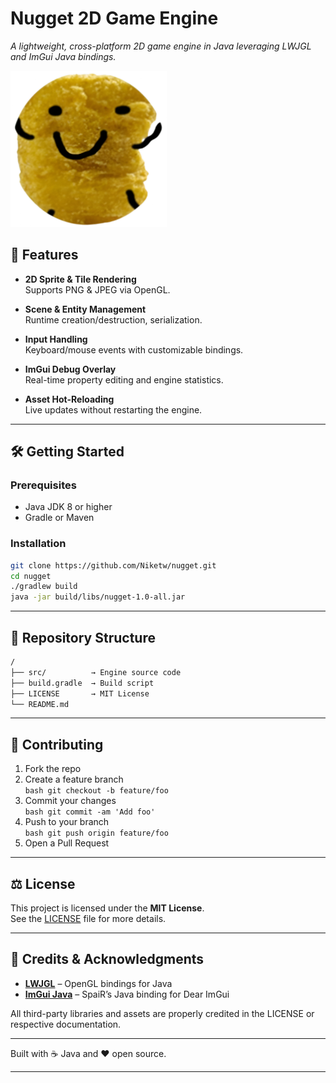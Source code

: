 # Nugget 2D Game Engine

*A lightweight, cross-platform 2D game engine in Java leveraging LWJGL and ImGui Java bindings.*

<p align="left">
  <img src="assets/images/nugget.png" alt="Nugget" width="250"/>
</p>

## 🚀 Features

- **2D Sprite & Tile Rendering**  
  Supports PNG & JPEG via OpenGL.

- **Scene & Entity Management**  
  Runtime creation/destruction, serialization.

- **Input Handling**  
  Keyboard/mouse events with customizable bindings.

- **ImGui Debug Overlay**  
  Real-time property editing and engine statistics.

- **Asset Hot-Reloading**  
  Live updates without restarting the engine.

---

## 🛠️ Getting Started

### Prerequisites

- Java JDK 8 or higher  
- Gradle or Maven

### Installation

```bash
git clone https://github.com/Niketw/nugget.git
cd nugget
./gradlew build  
java -jar build/libs/nugget-1.0-all.jar
```

---

## 📂 Repository Structure

```bash
/ 
├── src/          → Engine source code   
├── build.gradle  → Build script  
├── LICENSE       → MIT License  
└── README.md
```

---

## 🤝 Contributing

1. Fork the repo  
2. Create a feature branch  
```bash git checkout -b feature/foo```
3. Commit your changes  
```bash git commit -am 'Add foo'```
4. Push to your branch  
```bash git push origin feature/foo```
5. Open a Pull Request

---

## ⚖️ License

This project is licensed under the **MIT License**.  
See the [LICENSE](LICENSE) file for more details.

---

## 🎥 Credits & Acknowledgments

- **[LWJGL](https://www.lwjgl.org/)** – OpenGL bindings for Java  
- **[ImGui Java](https://github.com/SpaiR/imgui-java)** – SpaiR’s Java binding for Dear ImGui

All third-party libraries and assets are properly credited in the LICENSE or respective documentation.

---

Built with ☕ Java and ❤️ open source.

---
